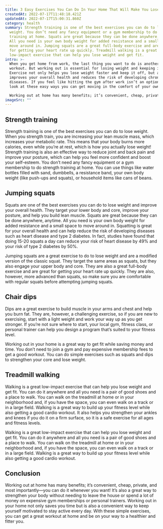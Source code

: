 ```yaml
---
title: 3 Easy Exercises You Can Do In Your Home That Will Make You Lose Weight
createdAt: 2022-07-17T11:48:18.421Z
updatedAt: 2022-07-17T15:00:31.860Z
category: health
summary: Strength training is one of the best exercises you can do to lose
  weight. You don’t need any fancy equipment or a gym membership to do strength
  training at home. Squats are great because they can be done anywhere, anytime.
  All you need is your own body weight for added resistance and a small space to
  move around in. Jumping squats are a great full-body exercise and are great
  for getting your heart rate up quickly. Treadmill walking is a great
  low-impact exercise that can help you lose weight and get fit.
intro: >-
  When you get home from work, the last thing you want to do is another
  workout. But working out is essential for losing weight and keeping it off.
  Exercise not only helps you lose weight faster and keep it off, but also
  improves your overall health and reduces the risk of developing chronic
  diseases. If you feel like hitting the gym after work isn’t an option, take a
  look at these easy ways you can get moving in the comfort of your own home. 

  Working out at home has many benefits; it’s convenient, cheap, private, and most importantly—you can do it whenever you want! It’s also a great way to strengthen your body without needing to leave the house or spend a lot of money on expensive gym memberships or personal trainers. Working out in your home not only saves you time but is also a convenient way to keep yourself motivated to stay active every day.
imageSrc: ""
---
```


## Strength training

Strength training is one of the best exercises you can do to lose weight. When you strength train, you are increasing your lean muscle mass, which increases your metabolic rate. This means that your body burns more calories, even while you’re at rest, which is how you actually lose weight! Strength training is also an effective way to reduce joint and back pain and improve your posture, which can help you feel more confident and boost your self-esteem. You don’t need any fancy equipment or a gym membership to do strength training at home. You can use things like water bottles filled with sand, dumbbells, a resistance band, your own body weight (like push-ups and squats), or household items like cans of beans.

## Jumping squats

Squats are one of the best exercises you can do to lose weight and improve your overall health. They target your lower body and core, improve your posture, and help you build lean muscle. Squats are great because they can be done anywhere, anytime. All you need is your own body weight for added resistance and a small space to move around in. Squatting is great for your overall health and can help reduce the risk of developing diseases such as heart disease and type 2 diabetes. In fact, studies have found that doing 15-20 squats a day can reduce your risk of heart disease by 49% and your risk of type 2 diabetes by 50%.

Jumping squats are a great exercise to do to lose weight and are a modified version of the classic squat. They target the same areas as squats, but they also engage your upper body and core. They are also a great full-body exercise and are great for getting your heart rate up quickly. They are also, however, more advanced than squats, so make sure you are comfortable with regular squats before attempting jumping squats.

## Chair dips

Dips are a great exercise to build muscle in your arms and chest and help you burn fat. They are, however, a challenging exercise, so if you are new to exercising, start with a light weight and work your way up as you get stronger. If you’re not sure where to start, your local gym, fitness class, or personal trainer can help you design a program that’s suited to your fitness level.

Working out in your home is a great way to get fit while saving money and time. You don’t need to join a gym and pay expensive membership fees to get a good workout. You can do simple exercises such as squats and dips to strengthen your core and lose weight.

## Treadmill walking

Walking is a great low-impact exercise that can help you lose weight and get fit. You can do it anywhere and all you need is a pair of good shoes and a place to walk. You can walk on the treadmill at home or in your neighborhood and, if you have the space, you can even walk on a track or in a large field. Walking is a great way to build up your fitness level while also getting a good cardio workout. It also helps you strengthen your ankles and knees if you do it on a firm surface, so it is a safe exercise for all ages and fitness levels.

Walking is a great low-impact exercise that can help you lose weight and get fit. You can do it anywhere and all you need is a pair of good shoes and a place to walk. You can walk on the treadmill at home or in your neighborhood and, if you have the space, you can even walk on a track or in a large field. Walking is a great way to build up your fitness level while also getting a good cardio workout.

## Conclusion

Working out at home has many benefits; it’s convenient, cheap, private, and most importantly—you can do it whenever you want! It’s also a great way to strengthen your body without needing to leave the house or spend a lot of money on expensive gym memberships or personal trainers. Working out in your home not only saves you time but is also a convenient way to keep yourself motivated to stay active every day. With these simple exercises, you can get a great workout at home and be on your way to a healthier and fitter you.
